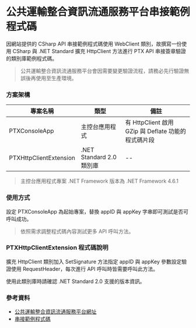 # 公共運輸整合資訊流通服務平台串接範例程式碼

因網站提供的 CSharp API 串接範例程式碼使用 WebClient 類別，故撰寫一份使用 CSharp 與 .NET Standard 擴充 HttpClient 方法進行 PTX API 串接簽章驗證的類別庫範例程式碼。

> 公共運輸整合資訊流通服務平台會因需要變更驗證流程，請務必先行驗證無誤後再使用至生產環境。

### 方案架構
|專案名稱|類型|備註|
|--|--|--|
|PTXConsoleApp|主控台應用程式|有 HttpClient 啟用 GZip 與 Deflate 功能的程式碼片段|
|PTXHttpClientExtension|.NET Standard 2.0 類別庫|--|

> 主控台應用程式專案 .NET Framework 版本為 .NET Framework 4.6.1

### 使用方式

設定 PTXConsoleApp 為起始專案，替換 appID 與 appKey 字串即可測試是否可呼叫成功。

> 依照需求調整程式碼內容測試更多 API 呼叫方法。

### PTXHttpClientExtension 程式碼說明

擴充 HttpClient 類別加入 SetSignature 方法指定 appID 與 appKey 參數設定驗證使用 RequestHeader，每次進行 API 呼叫時皆需要呼叫此方法。

使用此類別庫時請確認 .NET Standard 2.0 支援的版本資訊。

### 參考資料

- [公共運輸整合資訊流通服務平台網址](http://ptx.transportdata.tw/PTX)
- [串接範例程式碼](https://github.com/ptxmotc/Sample-code)
